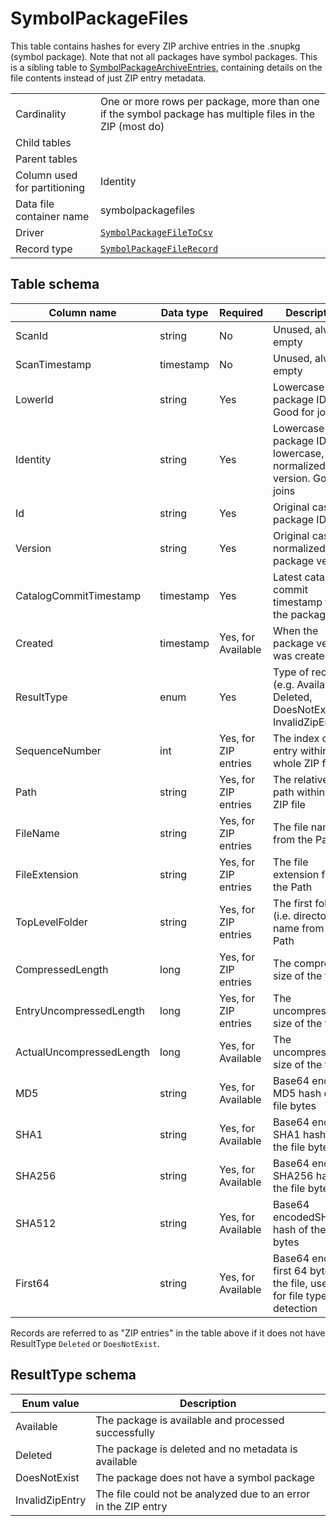 # SymbolPackageFiles

This table contains hashes for every ZIP archive entries in the .snupkg (symbol package). Note that not all packages
have symbol packages. This is a sibling table to [SymbolPackageArchiveEntries](SymbolPackageArchiveEntries.md),
containing details on the file contents instead of just ZIP entry metadata.

|                              |                                                                                                               |
| ---------------------------- | ------------------------------------------------------------------------------------------------------------- |
| Cardinality                  | One or more rows per package, more than one if the symbol package has multiple files in the ZIP (most do)     |
| Child tables                 |                                                                                                               |
| Parent tables                |                                                                                                               |
| Column used for partitioning | Identity                                                                                                      |
| Data file container name     | symbolpackagefiles                                                                                            |
| Driver                       | [`SymbolPackageFileToCsv`](../drivers/SymbolPackageFileToCsv.md)                                              |
| Record type                  | [`SymbolPackageFileRecord`](../../src/Worker.Logic/Drivers/SymbolPackageFileToCsv/SymbolPackageFileRecord.cs) |

## Table schema

| Column name              | Data type | Required             | Description                                                               |
| ------------------------ | --------- | -------------------- | ------------------------------------------------------------------------- |
| ScanId                   | string    | No                   | Unused, always empty                                                      |
| ScanTimestamp            | timestamp | No                   | Unused, always empty                                                      |
| LowerId                  | string    | Yes                  | Lowercase package ID. Good for joins                                      |
| Identity                 | string    | Yes                  | Lowercase package ID and lowercase, normalized version. Good for joins    |
| Id                       | string    | Yes                  | Original case package ID                                                  |
| Version                  | string    | Yes                  | Original case, normalized package version                                 |
| CatalogCommitTimestamp   | timestamp | Yes                  | Latest catalog commit timestamp for the package                           |
| Created                  | timestamp | Yes, for Available   | When the package version was created                                      |
| ResultType               | enum      | Yes                  | Type of record (e.g. Available, Deleted, DoesNotExist, InvalidZipEntry)   |
| SequenceNumber           | int       | Yes, for ZIP entries | The index of this entry within the whole ZIP file                         |
| Path                     | string    | Yes, for ZIP entries | The relative file path within the ZIP file                                |
| FileName                 | string    | Yes, for ZIP entries | The file name from the Path                                               |
| FileExtension            | string    | Yes, for ZIP entries | The file extension from the Path                                          |
| TopLevelFolder           | string    | Yes, for ZIP entries | The first folder (i.e. directory) name from the Path                      |
| CompressedLength         | long      | Yes, for ZIP entries | The compressed size of the file                                           |
| EntryUncompressedLength  | long      | Yes, for ZIP entries | The uncompressed size of the file                                         |
| ActualUncompressedLength | long      | Yes, for Available   | The uncompressed size of the file                                         |
| MD5                      | string    | Yes, for Available   | Base64 encoded MD5 hash of the file bytes                                 |
| SHA1                     | string    | Yes, for Available   | Base64 encoded SHA1 hash of the file bytes                                |
| SHA256                   | string    | Yes, for Available   | Base64 encoded SHA256 hash of the file bytes                              |
| SHA512                   | string    | Yes, for Available   | Base64 encodedSHA512 hash of the file bytes                               |
| First64                  | string    | Yes, for Available   | Base64 encoded first 64 bytes of the file, useful for file type detection |

Records are referred to as "ZIP entries" in the table above if it does not have ResultType `Deleted` or `DoesNotExist`.

## ResultType schema

| Enum value      | Description                                                     |
| --------------- | --------------------------------------------------------------- |
| Available       | The package is available and processed successfully             |
| Deleted         | The package is deleted and no metadata is available             |
| DoesNotExist    | The package does not have a symbol package                      |
| InvalidZipEntry | The file could not be analyzed due to an error in the ZIP entry |
